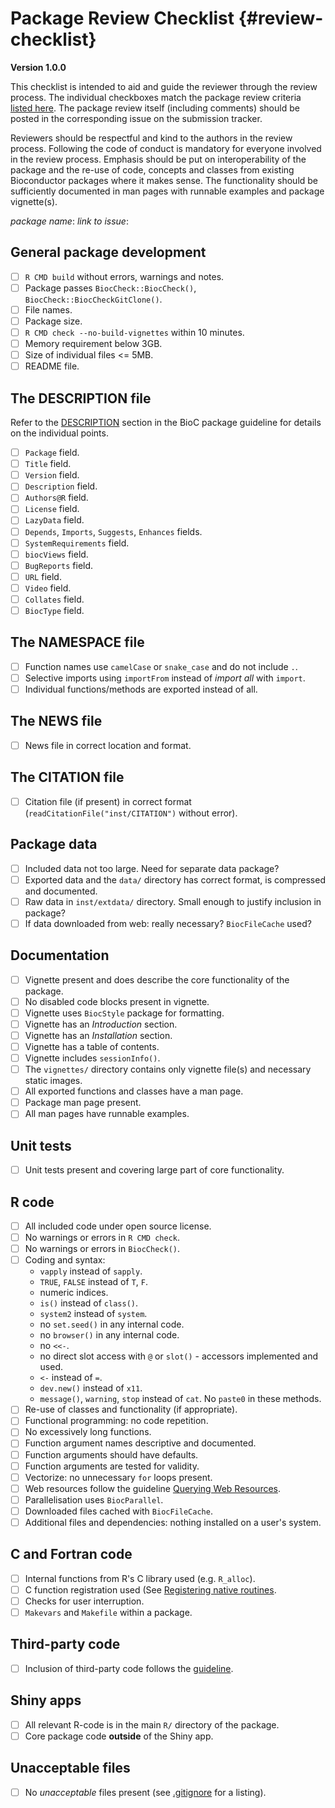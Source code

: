 # Package Review Checklist {#review-checklist}

**Version 1.0.0**

This checklist is intended to aid and guide the reviewer through the review
process.
The individual checkboxes match the package review criteria [listed here](https://contributions.bioconductor.org/).
The package review itself (including comments) should be posted in the corresponding issue on the submission tracker.

Reviewers should be respectful and kind to the authors in the review process.
Following the code of conduct is mandatory for everyone involved in the review process.
Emphasis should be put on interoperability of the package and the re-use of code, concepts and classes from existing Bioconductor packages where it makes sense.
The functionality should be sufficiently documented in man pages with runnable examples and package vignette(s).

*package name*:
*link to issue*:

## General package development

- [ ] `R CMD build` without errors, warnings and notes.
- [ ] Package passes `BiocCheck::BiocCheck()`, `BiocCheck::BiocCheckGitClone()`.
- [ ] File names.
- [ ] Package size.
- [ ] `R CMD check --no-build-vignettes` within 10 minutes.
- [ ] Memory requirement below 3GB.
- [ ] Size of individual files <= 5MB.
- [ ] README file.

## The DESCRIPTION file

Refer to the [DESCRIPTION](https://contributions.bioconductor.org/description.html) section in the BioC package guideline for details on the individual points.

- [ ] `Package` field.
- [ ] `Title` field.
- [ ] `Version` field.
- [ ] `Description` field.
- [ ] `Authors@R` field.
- [ ] `License` field.
- [ ] `LazyData` field.
- [ ] `Depends`, `Imports`, `Suggests`, `Enhances` fields.
- [ ] `SystemRequirements` field.
- [ ] `biocViews` field.
- [ ] `BugReports` field.
- [ ] `URL` field.
- [ ] `Video` field.
- [ ] `Collates` field.
- [ ] `BiocType` field.

## The NAMESPACE file

- [ ] Function names use `camelCase` or `snake_case` and do not include `.`.
- [ ] Selective imports using `importFrom` instead of *import all* with `import`.
- [ ] Individual functions/methods are exported instead of all.

## The NEWS file

- [ ] News file in correct location and format.

## The CITATION file

- [ ] Citation file (if present) in correct format
      (`readCitationFile("inst/CITATION")` without error).
	  
## Package data

- [ ] Included data not too large. Need for separate data package?
- [ ] Exported data and the `data/` directory has correct format, is compressed and documented.
- [ ] Raw data in `inst/extdata/` directory. Small enough to justify inclusion in package?
- [ ] If data downloaded from web: really necessary? `BiocFileCache` used?

## Documentation

- [ ] Vignette present and does describe the core functionality of the package.
- [ ] No disabled code blocks present in vignette.
- [ ] Vignette uses `BiocStyle` package for formatting.
- [ ] Vignette has an *Introduction* section.
- [ ] Vignette has an *Installation* section.
- [ ] Vignette has a table of contents.
- [ ] Vignette includes `sessionInfo()`.
- [ ] The `vignettes/` directory contains only vignette file(s) and necessary static images.
- [ ] All exported functions and classes have a man page.
- [ ] Package man page present.
- [ ] All man pages have runnable examples.

## Unit tests

- [ ] Unit tests present and covering large part of core functionality.

## R code

- [ ] All included code under open source license.
- [ ] No warnings or errors in `R CMD check`.
- [ ] No warnings or errors in `BiocCheck()`.
- [ ] Coding and syntax:
  - `vapply` instead of `sapply`.
  - `TRUE`, `FALSE` instead of `T`, `F`.
  - numeric indices.
  - `is()` instead of `class()`.
  - `system2` instead of `system`.
  - no `set.seed()` in any internal code.
  - no `browser()` in any internal code.
  - no `<<-`.
  - no direct slot access with `@` or `slot()` - accessors implemented and used.
  - `<-` instead of `=`.
  - `dev.new()` instead of `x11`.
  - `message()`, `warning`, `stop` instead of `cat`. No `paste0` in these
    methods.
- [ ] Re-use of classes and functionality (if appropriate).
- [ ] Functional programming: no code repetition.
- [ ] No excessively long functions.
- [ ] Function argument names descriptive and documented.
- [ ] Function arguments should have defaults.
- [ ] Function arguments are tested for validity.
- [ ] Vectorize: no unnecessary `for` loops present.
- [ ] Web resources follow the guideline [Querying Web Resources](http://bioconductor.org/developers/how-to/web-query/).
- [ ] Parallelisation uses `BiocParallel`.
- [ ] Downloaded files cached with `BiocFileCache`.
- [ ] Additional files and dependencies: nothing installed on a user's system.

## C and Fortran code

- [ ] Internal functions from R's C library used (e.g. `R_alloc`).
- [ ] C function registration used (See [Registering native routines](http://cran.fhcrc.org/doc/manuals/R-exts.html#Registering-native-routines).
- [ ] Checks for user interruption.
- [ ] `Makevars` and `Makefile` within a package.

## Third-party code

- [ ] Inclusion of third-party code follows the [guideline](https://contributions.bioconductor.org/third-party-code.html).

## Shiny apps

- [ ] All relevant R-code is in the main `R/` directory of the package.
- [ ] Core package code **outside** of the Shiny app.

## Unacceptable files

- [ ] No *unacceptable* files present (see [.gitignore](https://contributions.bioconductor.org/gitignore.html) for a listing).
